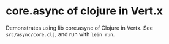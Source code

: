 # core.async of clojure in Vert.x

Demonstrates using lib core.async of Clojure in Vertx. See
`src/async/core.clj`, and run with `lein run`.
